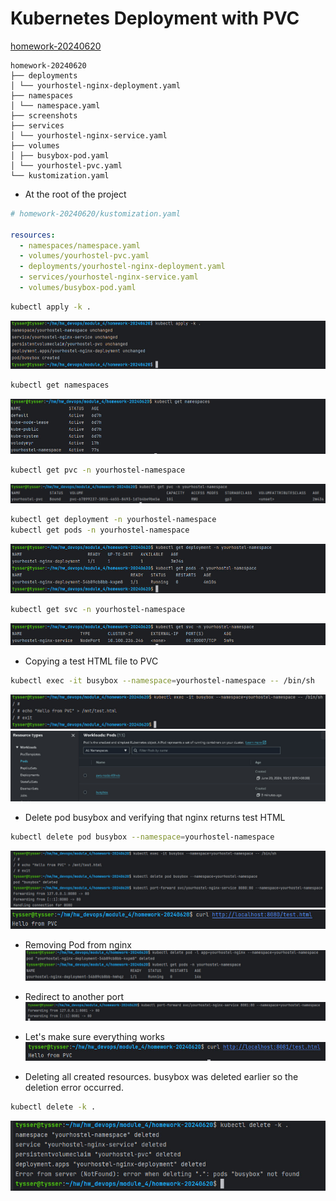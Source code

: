 # Kubernetes Deployment with PVC

[homework-20240620](https://gitlab.com/dan-it/groups/devops2/homework/-/blob/main/homework-20240620.md?ref_type=heads&plain=1)
```
homework-20240620
├── deployments
│ └── yourhostel-nginx-deployment.yaml
├── namespaces
│ └── namespace.yaml
├── screenshots
├── services
│ └── yourhostel-nginx-service.yaml
├── volumes
│ ├── busybox-pod.yaml
│ └── yourhostel-pvc.yaml
└── kustomization.yaml
```
- At the root of the project
```yaml
# homework-20240620/kustomization.yaml

resources:
  - namespaces/namespace.yaml
  - volumes/yourhostel-pvc.yaml
  - deployments/yourhostel-nginx-deployment.yaml
  - services/yourhostel-nginx-service.yaml
  - volumes/busybox-pod.yaml

```
```bash
kubectl apply -k .
```
![kub_3 (1).jpg](screenshots%2Fkub_3%20%281%29.jpg)
```bash
kubectl get namespaces
```
![kub_3 (2).jpg](screenshots%2Fkub_3%20%282%29.jpg)
```bash
kubectl get pvc -n yourhostel-namespace
```
![kub_3 (3).jpg](screenshots%2Fkub_3%20%283%29.jpg)
```bash
kubectl get deployment -n yourhostel-namespace
kubectl get pods -n yourhostel-namespace
```
![kub_3 (4).jpg](screenshots%2Fkub_3%20%284%29.jpg)
```bash
kubectl get svc -n yourhostel-namespace
```
![kub_3 (5).jpg](screenshots%2Fkub_3%20%285%29.jpg)

- Copying a test HTML file to PVC
```bash
kubectl exec -it busybox --namespace=yourhostel-namespace -- /bin/sh
```
![kub_3 (6).jpg](screenshots%2Fkub_3%20%286%29.jpg)
![kub_3 (7).jpg](screenshots%2Fkub_3%20%287%29.jpg)

- Delete pod busybox and verifying that nginx returns test HTML
```bash
kubectl delete pod busybox --namespace=yourhostel-namespace
```
![kub_3 (8).jpg](screenshots%2Fkub_3%20%288%29.jpg)
![kub_3 (9).jpg](screenshots%2Fkub_3%20%289%29.jpg)

- Removing Pod from nginx
![kub_3 (10).jpg](screenshots%2Fkub_3%20%2810%29.jpg)

-  Redirect to another port
![kub_3 (11).jpg](screenshots%2Fkub_3%20%2811%29.jpg)

-  Let's make sure everything works
![kub_3 (12).jpg](screenshots%2Fkub_3%20%2812%29.jpg)

- Deleting all created resources. busybox was deleted earlier so the deletion error occurred.
```bash
kubectl delete -k .
```
![kub_3 (13).jpg](screenshots%2Fkub_3%20%2813%29.jpg)